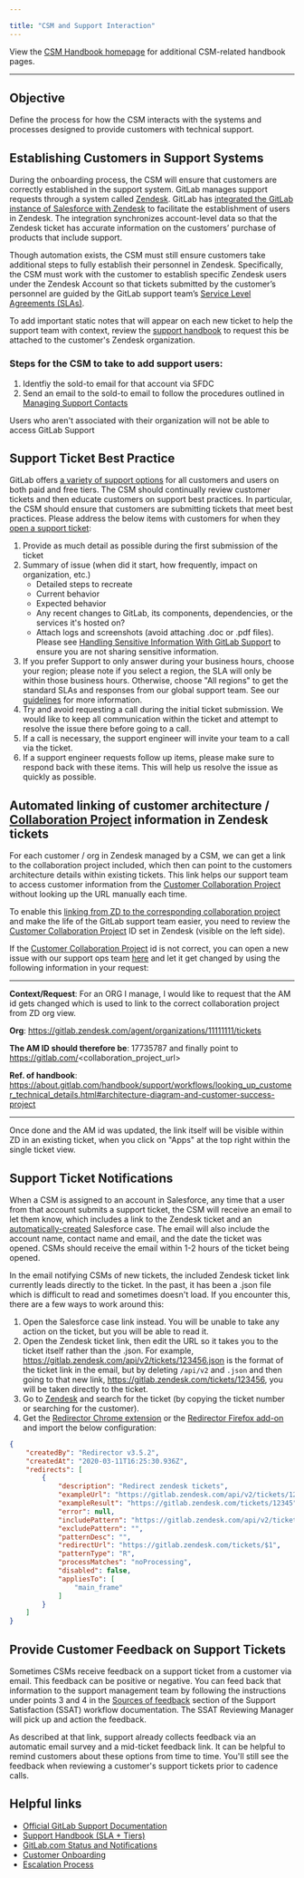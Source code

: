 ```yaml
---

title: "CSM and Support Interaction"
---
```








View the [CSM Handbook homepage](/handbook/customer-success/csm/) for additional CSM-related handbook pages.

----

## Objective

Define the process for how the CSM interacts with the systems and processes designed to provide customers with technical support.  

## Establishing Customers in Support Systems

During the onboarding process, the CSM will ensure that customers are correctly established in the support system. GitLab manages support requests through a system called [Zendesk](/handbook/support/workflows/zendesk-instances.html). GitLab has [integrated the GitLab instance of Salesforce with Zendesk](/handbook/support/workflows/zendesk_organizations_and_users_overview.html) to facilitate the establishment of users in Zendesk. The integration synchronizes account-level data so that the Zendesk ticket has accurate information on the customers’ purchase of products that include support.

Though automation exists, the CSM must still ensure customers take additional steps to fully establish their personnel in Zendesk. Specifically, the CSM must work with the customer to establish specific Zendesk users under the Zendesk Account so that tickets submitted by the customer’s personnel are guided by the GitLab support team’s [Service Level Agreements (SLAs)](https://about.gitlab.com/support/#gitlab-support-service-levels).

To add important static notes that will appear on each new ticket to help the support team with context, review the [support handbook](/handbook/support/internal-support/#i-want-to-add-important-information-about-the-organizationuser) to request this be attached to the customer's Zendesk organization.

### Steps for the CSM to take to add support users:

1. Identfiy the sold-to email for that account via SFDC
1. Send an email to the sold-to email to follow the procedures outlined in [Managing Support Contacts](https://about.gitlab.com/support/managing-support-contacts/#managing-contacts)

Users who aren't associated with their organization will not be able to access GitLab Support

## Support Ticket Best Practice

GitLab offers [a variety of support options](/support/) for all customers and users on both paid and free tiers. The CSM should continually review customer tickets and then educate customers on support best practices. In particular, the CSM should ensure that customers are submitting tickets that meet best practices. Please address the below items with customers for when they [open a support ticket](https://support.gitlab.com/hc/en-us):

1. Provide as much detail as possible during the first submission of the ticket
1. Summary of issue (when did it start, how frequently, impact on organization, etc.)
   - Detailed steps to recreate
   - Current behavior
   - Expected behavior
   - Any recent changes to GitLab, its components, dependencies, or the services it's hosted on?
   - Attach logs and screenshots (avoid attaching .doc or .pdf files). Please see [Handling Sensitive Information With GitLab Support](https://about.gitlab.com/support/sensitive-information/) to ensure you are not sharing sensitive information.
1. If you prefer Support to only answer during your business hours, choose your region; please note if you select a region, the SLA will only be within those business hours. Otherwise, choose "All regions" to get the standard SLAs and responses from our global support team. See our [guidelines](https://about.gitlab.com/support/#effect-on-support-hours-if-a-preferred-region-for-support-is-chosen) for more information.
1. Try and avoid requesting a call during the initial ticket submission. We would like to keep all communication within the ticket and attempt to resolve the issue there before going to a call.
1. If a call is necessary, the support engineer will invite your team to a call via the ticket.
1. If a support engineer requests follow up items, please make sure to respond back with these items. This will help us resolve the issue as quickly as possible.

## Automated linking of customer architecture / [Collaboration Project](/handbook/customer-success/csm/customer-collaboration-project/) information in Zendesk tickets

For each customer / org in Zendesk managed by a CSM, we can get a link to the collaboration project included, which then can point to the customers architecture details within existing tickets. This link helps our support team to access customer information from the [Customer Collaboration Project](/handbook/customer-success/csm/customer-collaboration-project/) without looking up the URL manually each time.

To enable this [linking from ZD to the corresponding collaboration project](/handbook/support/workflows/looking_up_customer_technical_details.html#architecture-diagram-and-customer-success-project) and make the life of the GitLab support team easier, you need to review the [Customer Collaboration Project](/handbook/customer-success/csm/customer-collaboration-project/) ID set in Zendesk (visible on the left side).

If the [Customer Collaboration Project](/handbook/customer-success/csm/customer-collaboration-project/) id is not correct, you can open a new issue with our support ops team [here](https://gitlab.com/gitlab-com/support/support-ops/zendesk-global/organizations/-/issues/new) and let it get changed by using the following information in your request:

---
**Context/Request**: For an ORG I manage, I would like to request that the AM id gets changed which is used to link to the correct collaboration project from ZD org view.

**Org**: https://gitlab.zendesk.com/agent/organizations/11111111/tickets

**The AM ID should therefore be**: 17735787 and finally point to https://gitlab.com/<collaboration_project_url>

**Ref. of handbook**: https://about.gitlab.com/handbook/support/workflows/looking_up_customer_technical_details.html#architecture-diagram-and-customer-success-project

---

Once done and the AM id was updated, the link itself will be visible within ZD in an existing ticket, when you click on "Apps" at the top right within the single ticket view.


## Support Ticket Notifications

When a CSM is assigned to an account in Salesforce, any time that a user from that account submits a support ticket, the CSM will receive an email to let them know, which includes a link to the Zendesk ticket and an [automatically-created](/handbook/support/readiness/operations/docs/zendesk/zendesk_salesforce_sync/) Salesforce case. The email will also include the account name, contact name and email, and the date the ticket was opened. CSMs should receive the email within 1-2 hours of the ticket being opened.

In the email notifying CSMs of new tickets, the included Zendesk ticket link currently leads directly to the ticket. In the past, it has been a .json file which is difficult to read and sometimes doesn't load. If you encounter this, there are a few ways to work around this:

1. Open the Salesforce case link instead. You will be unable to take any action on the ticket, but you will be able to read it.
1. Open the Zendesk ticket link, then edit the URL so it takes you to the ticket itself rather than the .json. For example, https://gitlab.zendesk.com/api/v2/tickets/123456.json is the format of the ticket link in the email, but by deleting `/api/v2` and `.json` and then going to that new link, https://gitlab.zendesk.com/tickets/123456, you will be taken directly to the ticket.
1. Go to [Zendesk](https://gitlab.zendesk.com/agent/) and search for the ticket (by copying the ticket number or searching for the customer).
1. Get the [Redirector Chrome extension](https://chrome.google.com/webstore/detail/redirector/ocgpenflpmgnfapjedencafcfakcekcd?hl=en) or the [Redirector Firefox add-on](https://addons.mozilla.org/en-US/firefox/addon/redirector/) and import the below configuration:

```json
{
    "createdBy": "Redirector v3.5.2",
    "createdAt": "2020-03-11T16:25:30.936Z",
    "redirects": [
        {
            "description": "Redirect zendesk tickets",
            "exampleUrl": "https://gitlab.zendesk.com/api/v2/tickets/12345.json",
            "exampleResult": "https://gitlab.zendesk.com/tickets/12345",
            "error": null,
            "includePattern": "https://gitlab.zendesk.com/api/v2/tickets/([0-9]+).json",
            "excludePattern": "",
            "patternDesc": "",
            "redirectUrl": "https://gitlab.zendesk.com/tickets/$1",
            "patternType": "R",
            "processMatches": "noProcessing",
            "disabled": false,
            "appliesTo": [
                "main_frame"
            ]
        }
    ]
}
```

## Provide Customer Feedback on Support Tickets

Sometimes CSMs receive feedback on a support ticket from a customer via email. This feedback can be positive or negative. You can feed back that information to the support management team by following the instructions under points 3 and 4 in the [Sources of feedback](/handbook/support/workflows/how-to-respond-to-feedback.html#sources-of-feedback) section of the Support Satisfaction (SSAT) workflow documentation. The SSAT Reviewing Manager will pick up and action the feedback.

As described at that link, support already collects feedback via an automatic email survey and a mid-ticket feedback link. It can be helpful to remind customers about these options from time to time. You'll still see the feedback when reviewing a customer's support tickets prior to cadence calls.

## Helpful links

- [Official GitLab Support Documentation](https://about.gitlab.com/support/)
- [Support Handbook (SLA + Tiers)](/handbook/support/)
- [GitLab.com Status and Notifications](https://status.gitlab.com/)
- [Customer Onboarding](/handbook/customer-success/csm/onboarding/)
- [Escalation Process](/handbook/customer-success/csm/escalations/)
